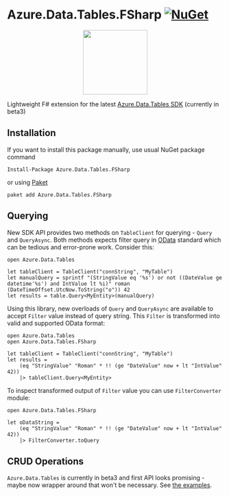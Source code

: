 ﻿# Azure.Data.Tables.FSharp [![NuGet](https://img.shields.io/nuget/v/Azure.Data.Tables.FSharp.svg?style=flat-square)](https://www.nuget.org/packages/Azure.Data.Tables.FSharp/)

<p align="center">
<img src="https://github.com/Dzoukr/Azure.Data.Tables.FSharp/raw/master/logo.png" width="150px"/>
</p>

Lightweight F# extension for the latest [Azure.Data.Tables SDK](https://docs.microsoft.com/en-us/dotnet/api/overview/azure/Data.Tables-readme-pre) (currently in beta3)

## Installation
If you want to install this package manually, use usual NuGet package command

    Install-Package Azure.Data.Tables.FSharp

or using [Paket](http://fsprojects.github.io/Paket/getting-started.html)

    paket add Azure.Data.Tables.FSharp

 ## Querying

New SDK API provides two methods on `TableClient` for querying - `Query` and `QueryAsync`. Both methods expects filter query in [OData](https://www.odata.org) standard which can be tedious and error-prone work. Consider this:

```f#
open Azure.Data.Tables

let tableClient = TableClient("connString", "MyTable")
let manualQuery = sprintf "(StringValue eq '%s') or not ((DateValue ge datetime'%s') and IntValue lt %i)" roman (DateTimeOffset.UtcNow.ToString("o")) 42
let results = table.Query<MyEntity>(manualQuery)
```

Using this library, new overloads of `Query` and `QueryAsync` are available to accept `Filter` value instead of query string. This `Filter` is transformed into valid and supported OData format:

```f#
open Azure.Data.Tables
open Azure.Data.Tables.FSharp

let tableClient = TableClient("connString", "MyTable")
let results =
    (eq "StringValue" "Roman" * !! (ge "DateValue" now + lt "IntValue" 42))
    |> tableClient.Query<MyEntity>

```

To inspect transformed output of `Filter` value you can use `FilterConverter` module:

```f#
open Azure.Data.Tables.FSharp

let oDataString =
    (eq "StringValue" "Roman" * !! (ge "DateValue" now + lt "IntValue" 42))
    |> FilterConverter.toQuery
```

## CRUD Operations

`Azure.Data.Tables` is currently in beta3 and first API looks promising - maybe now wrapper around that won't be necessary. See [the examples](https://github.com/Azure/azure-sdk-for-net/tree/Azure.Data.Tables_3.0.0-beta.3/sdk/tables/Azure.Data.Tables#create-the-table-client).